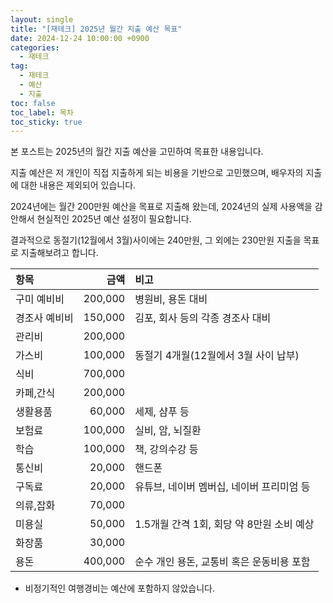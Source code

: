 ```yaml
---
layout: single
title: "[재테크] 2025년 월간 지출 예산 목표"
date: 2024-12-24 10:00:00 +0900
categories: 
  - 재테크
tag: 
  - 재테크
  - 예산
  - 지출
toc: false
toc_label: 목차
toc_sticky: true
---
```


본 포스트는 2025년의 월간 지출 예산을 고민하여 목표한 내용입니다.

지출 예산은 저 개인이 직접 지출하게 되는 비용을 기반으로 고민했으며, 배우자의 지출에 대한 내용은 제외되어 있습니다.

2024년에는 월간 200만원 예산을 목표로 지출해 왔는데, 2024년의 실제 사용액을 감안해서 현실적인 2025년 예산 설정이 필요합니다.

결과적으로 동절기(12월에서 3월)사이에는 240만원, 그 외에는 230만원 지출을 목표로 지출해보려고 합니다.

| 항목 | 금액 | 비고 |
|:---|---:|:---|
| 구미 예비비 | 200,000 | 병원비, 용돈 대비 |
| 경조사 예비비 | 150,000 | 김포, 회사 등의 각종 경조사 대비 |
| 관리비 | 200,000 | |
| 가스비 | 100,000 | 동절기 4개월(12월에서 3월 사이 납부) |
| 식비 | 700,000 | |
| 카페,간식 | 200,000 | |
| 생활용품 | 60,000 | 세제, 샴푸 등 |
| 보험료 | 100,000 | 실비, 암, 뇌질환 |
| 학습 | 100,000 | 책, 강의수강 등 |
| 통신비 | 20,000 | 핸드폰 |
| 구독료 | 20,000 | 유튜브, 네이버 멤버십, 네이버 프리미엄 등 |
| 의류,잡화 | 70,000 |  |
| 미용실 | 50,000 | 1.5개월 간격 1회, 회당 약 8만원 소비 예상 |
| 화장품 | 30,000 | |
| 용돈 | 400,000 | 순수 개인 용돈, 교통비 혹은 운동비용 포함 |

* 비정기적인 여행경비는 예산에 포함하지 않았습니다.
